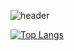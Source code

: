 ![header](https://capsule-render.vercel.app/api?type=cylinder&color=auto&customColorList=4&height=250&section=header&text=WASSUP%202&20render&fontSize=90&fontColor=FFFFFF)



[![Top Langs](https://github-readme-stats.vercel.app/api/top-langs/?username=jooni0227&exclude_repo=software-project_1,software_project2)](https://github.com/jooni0227/github-readme-stats)
